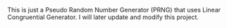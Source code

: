 This is just a Pseudo Random Number Generator (PRNG) that uses Linear Congruential Generator.
I will later update and modify this project.
